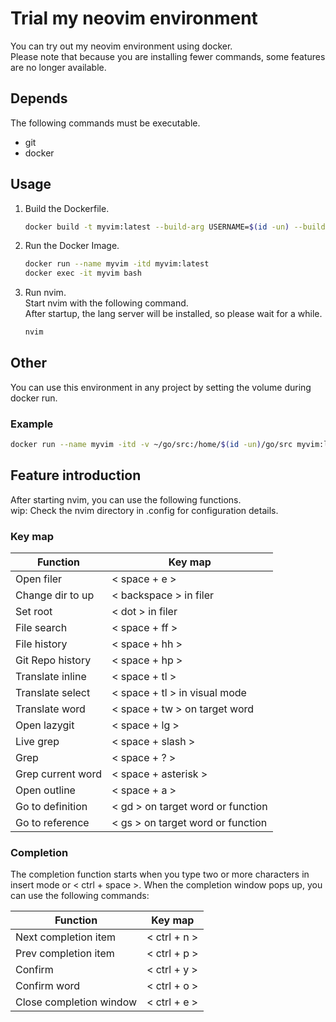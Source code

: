 # Trial my neovim environment

You can try out my neovim environment using docker.  
Please note that because you are installing fewer commands, some features are no longer available.

## Depends

The following commands must be executable.

- git
- docker

## Usage

1. Build the Dockerfile.

   ```bash
   docker build -t myvim:latest --build-arg USERNAME=$(id -un) --build-arg GROUPNAME=$(id -gn) --build-arg UID=$(id -u) --build-arg GID=$(id -g) --file ./Dockerfile ../
   ```

2. Run the Docker Image.

   ```bash
   docker run --name myvim -itd myvim:latest
   docker exec -it myvim bash
   ```

3. Run nvim.  
   Start nvim with the following command.  
   After startup, the lang server will be installed, so please wait for a while.

   ```bash
   nvim
   ```

## Other

You can use this environment in any project by setting the volume during docker run.

### Example

```bash
docker run --name myvim -itd -v ~/go/src:/home/$(id -un)/go/src myvim:latest
```

## Feature introduction

After starting nvim, you can use the following functions.  
wip: Check the nvim directory in .config for configuration details.

### Key map

| Function          | Key map                           |
| ----------------- | --------------------------------- |
| Open filer        | < space + e >                     |
| Change dir to up  | < backspace > in filer            |
| Set root          | < dot > in filer                  |
| File search       | < space + ff >                    |
| File history      | < space + hh >                    |
| Git Repo history  | < space + hp >                    |
| Translate inline  | < space + tl >                    |
| Translate select  | < space + tl > in visual mode     |
| Translate word    | < space + tw > on target word     |
| Open lazygit      | < space + lg >                    |
| Live grep         | < space + slash >                 |
| Grep              | < space + ? >                     |
| Grep current word | < space + asterisk >              |
| Open outline      | < space + a >                     |
| Go to definition  | < gd > on target word or function |
| Go to reference   | < gs > on target word or function |

### Completion

The completion function starts when you type two or more characters in insert mode or < ctrl + space >.
When the completion window pops up, you can use the following commands:

| Function                | Key map      |
| ----------------------- | ------------ |
| Next completion item    | < ctrl + n > |
| Prev completion item    | < ctrl + p > |
| Confirm                 | < ctrl + y > |
| Confirm word            | < ctrl + o > |
| Close completion window | < ctrl + e > |
